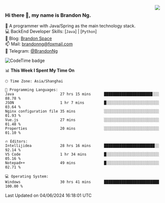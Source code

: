 <img  align="right" src="https://github-readme-stats-brandon0824.vercel.app/api/top-langs/?username=brandon0824&layout=compact">

### Hi there 👋, my name is Brandon Ng.

🌱 A programmer with Java/Spring as the main technology stack.  
💻 BackEnd Developer Skills: [`Java`] | [`Python`]  
📝 Blog: [Brandon Space](https://brandonng.tech)  
📫 Mail: brandonng@foxmail.com  
📰 Telegram: [@BrandonNg](https://t.me/BrandonNg24)  

![CodeTime badge](https://img.shields.io/endpoint?style=flat-square&url=https%3A%2F%2Fapi.codetime.dev%2Fshield%3Fid%3D128%26project%3D%26in%3D604800000)

<!--START_SECTION:waka-->
📊 **This Week I Spent My Time On** 

```text
🕑︎ Time Zone: Asia/Shanghai

💬 Programming Languages: 
Java                     27 hrs 15 mins      ██████████████████████░░░   88.78 % 
JSON                     1 hr 7 mins         █░░░░░░░░░░░░░░░░░░░░░░░░   03.64 % 
Nginx configuration file 35 mins             ░░░░░░░░░░░░░░░░░░░░░░░░░   01.93 % 
Vue.js                   27 mins             ░░░░░░░░░░░░░░░░░░░░░░░░░   01.48 % 
Properties               20 mins             ░░░░░░░░░░░░░░░░░░░░░░░░░   01.10 % 

🔥 Editors: 
Intellijidea             28 hrs 16 mins      ███████████████████████░░   92.14 % 
VS Code                  1 hr 34 mins        █░░░░░░░░░░░░░░░░░░░░░░░░   05.16 % 
Notepad++                49 mins             █░░░░░░░░░░░░░░░░░░░░░░░░   02.71 % 

💻 Operating System: 
Windows                  30 hrs 41 mins      █████████████████████████   100.00 % 
```


 Last Updated on 04/06/2024 16:18:01 UTC
<!--END_SECTION:waka-->
